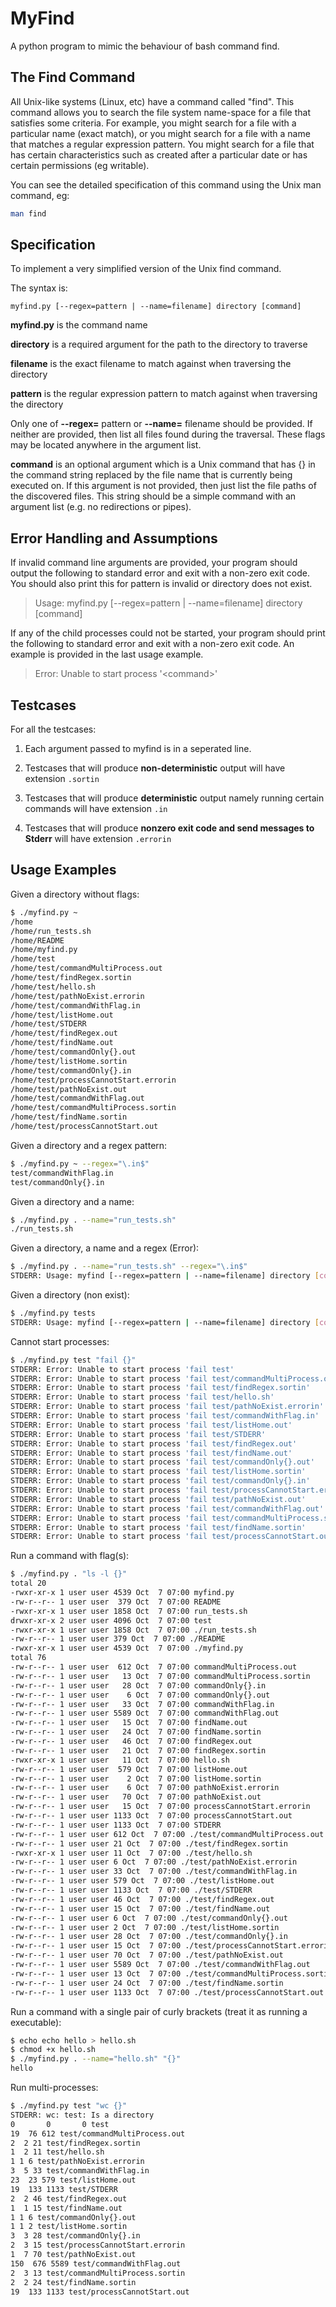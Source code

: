 # MyFind
A python program to mimic the behaviour of bash command find.

## The Find Command
All Unix-like systems (Linux, etc) have a command called "find". This command allows you to search the file system name-space for a file that satisfies some criteria.
For example, you might search for a file with a particular name (exact match), or you might search for a file with a name that matches a regular expression pattern. You might search for a file that has certain characteristics such as created after a particular date or has certain permissions (eg writable).

You can see the detailed specification of this command using the Unix man command, eg:

```bash
man find
```

## Specification
To implement a very simplified version of the Unix find command.

The syntax is:
```
myfind.py [--regex=pattern | --name=filename] directory [command]
```
**myfind.py** is the command name

**directory** is a required argument for the path to the directory to traverse

**filename** is the exact filename to match against when traversing the directory

**pattern** is the regular expression pattern to match against when traversing the
directory

Only one of **--regex=** pattern or **--name=** filename should be provided. If
neither are provided, then list all files found during the traversal. These flags may be
located anywhere in the argument list.

**command** is an optional argument which is a Unix command that has {} in the
command string replaced by the file name that is currently being executed on. If this
argument is not provided, then just list the file paths of the discovered files. This
string should be a simple command with an argument list (e.g. no redirections or
pipes).

## Error Handling and Assumptions
If invalid command line arguments are provided, your program should output the
following to standard error and exit with a non-zero exit code. You should also print
this for pattern is invalid or directory does not exist.

> Usage: myfind.py [--regex=pattern | --name=filename] directory
> [command]


If any of the child processes could not be started, your program should print the
following to standard error and exit with a non-zero exit code. An example is
provided in the last usage example.

> Error: Unable to start process '\<command\>'

## Testcases

For all the testcases:

1. Each argument passed to myfind is in a seperated line.

2. Testcases that will produce **non-deterministic** output will have extension ```.sortin```

3. Testcases that will produce **deterministic** output namely running certain commands will have extension ```.in```

4. Testcases that will produce **nonzero exit code and send messages to Stderr** will have extension ```.errorin```

## Usage Examples

Given a directory without flags:
```Bash
$ ./myfind.py ~
/home
/home/run_tests.sh
/home/README
/home/myfind.py
/home/test
/home/test/commandMultiProcess.out
/home/test/findRegex.sortin
/home/test/hello.sh
/home/test/pathNoExist.errorin
/home/test/commandWithFlag.in
/home/test/listHome.out
/home/test/STDERR
/home/test/findRegex.out
/home/test/findName.out
/home/test/commandOnly{}.out
/home/test/listHome.sortin
/home/test/commandOnly{}.in
/home/test/processCannotStart.errorin
/home/test/pathNoExist.out
/home/test/commandWithFlag.out
/home/test/commandMultiProcess.sortin
/home/test/findName.sortin
/home/test/processCannotStart.out
```

Given a directory and a regex pattern:
```Bash
$ ./myfind.py ~ --regex="\.in$"
test/commandWithFlag.in
test/commandOnly{}.in
```

Given a directory and a name:
```Bash
$ ./myfind.py . --name="run_tests.sh"
./run_tests.sh
```

Given a directory, a name and a regex (Error):
```Bash
$ ./myfind.py . --name="run_tests.sh" --regex="\.in$"
STDERR: Usage: myfind [--regex=pattern | --name=filename] directory [command]
```

Given a directory (non exist):
```Bash
$ ./myfind.py tests
STDERR: Usage: myfind [--regex=pattern | --name=filename] directory [command]
```

Cannot start processes:
```Bash
$ ./myfind.py test "fail {}"
STDERR: Error: Unable to start process 'fail test'
STDERR: Error: Unable to start process 'fail test/commandMultiProcess.out'
STDERR: Error: Unable to start process 'fail test/findRegex.sortin'
STDERR: Error: Unable to start process 'fail test/hello.sh'
STDERR: Error: Unable to start process 'fail test/pathNoExist.errorin'
STDERR: Error: Unable to start process 'fail test/commandWithFlag.in'
STDERR: Error: Unable to start process 'fail test/listHome.out'
STDERR: Error: Unable to start process 'fail test/STDERR'
STDERR: Error: Unable to start process 'fail test/findRegex.out'
STDERR: Error: Unable to start process 'fail test/findName.out'
STDERR: Error: Unable to start process 'fail test/commandOnly{}.out'
STDERR: Error: Unable to start process 'fail test/listHome.sortin'
STDERR: Error: Unable to start process 'fail test/commandOnly{}.in'
STDERR: Error: Unable to start process 'fail test/processCannotStart.errorin'
STDERR: Error: Unable to start process 'fail test/pathNoExist.out'
STDERR: Error: Unable to start process 'fail test/commandWithFlag.out'
STDERR: Error: Unable to start process 'fail test/commandMultiProcess.sortin'
STDERR: Error: Unable to start process 'fail test/findName.sortin'
STDERR: Error: Unable to start process 'fail test/processCannotStart.out'
```

Run a command with flag(s):
```Bash
$ ./myfind.py . "ls -l {}"
total 20
-rwxr-xr-x 1 user user 4539 Oct  7 07:00 myfind.py
-rw-r--r-- 1 user user  379 Oct  7 07:00 README
-rwxr-xr-x 1 user user 1858 Oct  7 07:00 run_tests.sh
drwxr-xr-x 2 user user 4096 Oct  7 07:00 test
-rwxr-xr-x 1 user user 1858 Oct  7 07:00 ./run_tests.sh
-rw-r--r-- 1 user user 379 Oct  7 07:00 ./README
-rwxr-xr-x 1 user user 4539 Oct  7 07:00 ./myfind.py
total 76
-rw-r--r-- 1 user user  612 Oct  7 07:00 commandMultiProcess.out
-rw-r--r-- 1 user user   13 Oct  7 07:00 commandMultiProcess.sortin
-rw-r--r-- 1 user user   28 Oct  7 07:00 commandOnly{}.in
-rw-r--r-- 1 user user    6 Oct  7 07:00 commandOnly{}.out
-rw-r--r-- 1 user user   33 Oct  7 07:00 commandWithFlag.in
-rw-r--r-- 1 user user 5589 Oct  7 07:00 commandWithFlag.out
-rw-r--r-- 1 user user   15 Oct  7 07:00 findName.out
-rw-r--r-- 1 user user   24 Oct  7 07:00 findName.sortin
-rw-r--r-- 1 user user   46 Oct  7 07:00 findRegex.out
-rw-r--r-- 1 user user   21 Oct  7 07:00 findRegex.sortin
-rwxr-xr-x 1 user user   11 Oct  7 07:00 hello.sh
-rw-r--r-- 1 user user  579 Oct  7 07:00 listHome.out
-rw-r--r-- 1 user user    2 Oct  7 07:00 listHome.sortin
-rw-r--r-- 1 user user    6 Oct  7 07:00 pathNoExist.errorin
-rw-r--r-- 1 user user   70 Oct  7 07:00 pathNoExist.out
-rw-r--r-- 1 user user   15 Oct  7 07:00 processCannotStart.errorin
-rw-r--r-- 1 user user 1133 Oct  7 07:00 processCannotStart.out
-rw-r--r-- 1 user user 1133 Oct  7 07:00 STDERR
-rw-r--r-- 1 user user 612 Oct  7 07:00 ./test/commandMultiProcess.out
-rw-r--r-- 1 user user 21 Oct  7 07:00 ./test/findRegex.sortin
-rwxr-xr-x 1 user user 11 Oct  7 07:00 ./test/hello.sh
-rw-r--r-- 1 user user 6 Oct  7 07:00 ./test/pathNoExist.errorin
-rw-r--r-- 1 user user 33 Oct  7 07:00 ./test/commandWithFlag.in
-rw-r--r-- 1 user user 579 Oct  7 07:00 ./test/listHome.out
-rw-r--r-- 1 user user 1133 Oct  7 07:00 ./test/STDERR
-rw-r--r-- 1 user user 46 Oct  7 07:00 ./test/findRegex.out
-rw-r--r-- 1 user user 15 Oct  7 07:00 ./test/findName.out
-rw-r--r-- 1 user user 6 Oct  7 07:00 ./test/commandOnly{}.out
-rw-r--r-- 1 user user 2 Oct  7 07:00 ./test/listHome.sortin
-rw-r--r-- 1 user user 28 Oct  7 07:00 ./test/commandOnly{}.in
-rw-r--r-- 1 user user 15 Oct  7 07:00 ./test/processCannotStart.errorin
-rw-r--r-- 1 user user 70 Oct  7 07:00 ./test/pathNoExist.out
-rw-r--r-- 1 user user 5589 Oct  7 07:00 ./test/commandWithFlag.out
-rw-r--r-- 1 user user 13 Oct  7 07:00 ./test/commandMultiProcess.sortin
-rw-r--r-- 1 user user 24 Oct  7 07:00 ./test/findName.sortin
-rw-r--r-- 1 user user 1133 Oct  7 07:00 ./test/processCannotStart.out
```

Run a command with a single pair of curly brackets (treat it as running a executable):
```Bash
$ echo echo hello > hello.sh
$ chmod +x hello.sh
$ ./myfind.py . --name="hello.sh" "{}"
hello
```

Run multi-processes:
```Bash
$ ./myfind.py test "wc {}"
STDERR: wc: test: Is a directory
0       0       0 test
19  76 612 test/commandMultiProcess.out
2  2 21 test/findRegex.sortin
1  2 11 test/hello.sh
1 1 6 test/pathNoExist.errorin
3  5 33 test/commandWithFlag.in
23  23 579 test/listHome.out
19  133 1133 test/STDERR
2  2 46 test/findRegex.out
1  1 15 test/findName.out
1 1 6 test/commandOnly{}.out
1 1 2 test/listHome.sortin
3  3 28 test/commandOnly{}.in
2  3 15 test/processCannotStart.errorin
1  7 70 test/pathNoExist.out
150  676 5589 test/commandWithFlag.out
2  3 13 test/commandMultiProcess.sortin
2  2 24 test/findName.sortin
19  133 1133 test/processCannotStart.out
```
